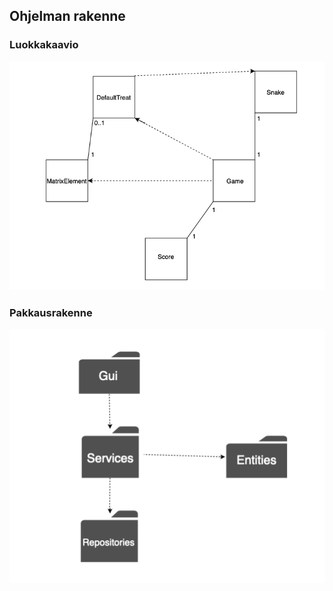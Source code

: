 ## Ohjelman rakenne

### Luokkakaavio

![Luokkakaavio](./kuvat/luokkakaavio.png)

### Pakkausrakenne

![Pakkauskaavio](./kuvat/pakkauskaavio.png)